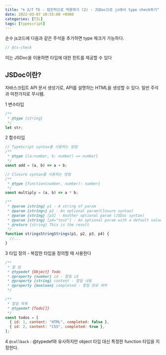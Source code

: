 ```yaml
---
title: "🌀 3/7 TS - 점진적으로 적용하기 (2) - JSDoc으로 js에서 type check하기"
date: 2022-03-07 10:55:00 +0900
categories: [TIL]
tags: [typescript]
---
```


순수 js코드에 다음과 같은 주석을 추가하면 type 체크가 가능하다.

```js
// @ts-check
```

이는 JSDoc을 이용하면 타입에 대한 힌트를 제공할 수 있다

## JSDoc이란?

자바스크립트 API 문서 생성기로, API를 설명하는 HTML을 생성할 수 있다. 일반 주석과 마찬가지로 무시됌.

1 변수타입

```js
/**
 * @type {string}
 */
let str;
```

2 함수타입

```js
// TypeScript syntax를 사용하는 방법
/**
 * @type {(a:number, b: number) => number}
 */
const add = (a, b) => a + b;

// Closure syntax를 사용하는 방법
/**
 * @type {function(number, number): number}
 */
const multiply = (a, b) => a * b;

/**
 * @param {string} p1 - A string of param
 * @param {string=} p2 - An optional param(Closure syntax)
 * @param {string} [p3] - Another optional param (JSDoc syntax)
 * @param {string} [p4="test"] - An optional param with a default value
 * @return {string} This is the result
 */
function stringsStringStrings(p1, p2, p3, p4) {
  //...
}
```

3 타입 정의 - 복잡한 타입을 정의할 때 사용한다

```js
/**
 * 할 일
 * @typedef {Object} Todo
 * @property {number} id - 할일 id
 * @property {string} content - 할일 내용
 * @property {boolean} completed - 할일 완료 여부
 */

/**
 * 할일 목록
 * @typedef {Todo[]}
 */
const todos = [
  { id: 1, content: "HTML", completed: false },
  { id: 2, content: "CSS", completed: true },
];
```

4 `@callback`
: @typedef와 유사하지만 object 타입 대신 특정한 function 타입을 지정한다.
